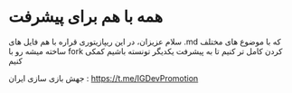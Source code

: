 # همه با هم برای پیشرفت
سلام عزیزان، در این ریپازیتوری قراره با هم فایل های .md که با موضوع های مختلف ساخته میشه رو با fork کردن کامل تر کنیم تا به پیشرفت یکدیگر تونسته باشیم کمکی کنیم 

جهش بازی سازی ایران : https://t.me/IGDevPromotion
